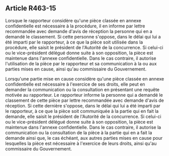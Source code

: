 Article R463-15
----
Lorsque le rapporteur considère qu'une pièce classée en annexe confidentielle
est nécessaire à la procédure, il en informe par lettre recommandée avec demande
d'avis de réception la personne qui en a demandé le classement. Si cette
personne s'oppose, dans le délai qui lui a été imparti par le rapporteur, à ce
que la pièce soit utilisée dans la procédure, elle saisit le président de
l'Autorité de la concurrence. Si celui-ci ou le vice-président délégué donne
suite à son opposition, la pièce est maintenue dans l'annexe confidentielle.
Dans le cas contraire, il autorise l'utilisation de la pièce par le rapporteur
et sa communication à la ou aux parties mises en cause, ainsi qu'au commissaire
du Gouvernement.

Lorsqu'une partie mise en cause considère qu'une pièce classée en annexe
confidentielle est nécessaire à l'exercice de ses droits, elle peut en demander
la communication ou la consultation en présentant une requête motivée au
rapporteur. Le rapporteur informe la personne qui a demandé le classement de
cette pièce par lettre recommandée avec demande d'avis de réception. Si cette
dernière s'oppose, dans le délai qui lui a été imparti par le rapporteur, à ce
que la pièce soit communiquée à la partie qui en fait la demande, elle saisit le
président de l'Autorité de la concurrence. Si celui-ci ou le vice-président
délégué donne suite à son opposition, la pièce est maintenue dans l'annexe
confidentielle. Dans le cas contraire, il autorise la communication ou la
consultation de la pièce à la partie qui en a fait la demande ainsi que, le cas
échéant, aux autres parties mises en cause pour lesquelles la pièce est
nécessaire à l'exercice de leurs droits, ainsi qu'au commissaire du
Gouvernement.
